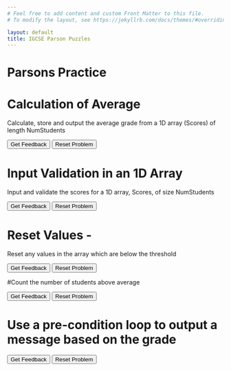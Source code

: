 ```yaml
---
# Feel free to add content and custom Front Matter to this file.
# To modify the layout, see https://jekyllrb.com/docs/themes/#overriding-theme-defaults

layout: default
title: IGCSE Parson Puzzles
---
```

# Parsons Practice

# Calculation of Average
Calculate, store and output the average grade from a 1D array (Scores) of length NumStudents
<div id="Year9-sortableTrash" class="sortable-code"></div> 
<div id="Year9-sortable" class="sortable-code"></div> 
<div style="clear:both;"></div> 
<p> 
    <input id="Year9-feedbackLink" value="Get Feedback" type="button" /> 
    <input id="Year9-newInstanceLink" value="Reset Problem" type="button" /> 
</p> 
<script type="text/javascript"> 
(function(){
  var initial = "for i in range(0, NumStudents):\n" +
    "    totalClass = totalClass + Scores[i]\n" +
    "classAverage = totalClass / NumStudents\n" +
    "print (&#039;Class average:&#039;, classAverage)";
  var parsonsPuzzle = new ParsonsWidget({
    "sortableId": "Year9-sortable",
    "max_wrong_lines": 10,
    "grader": ParsonsWidget._graders.LineBasedGrader,
    "exec_limit": 2500,
    "can_indent": true,
    "x_indent": 50,
    "lang": "en",
    "show_feedback": true
  });
  parsonsPuzzle.init(initial);
  parsonsPuzzle.shuffleLines();
  $("#Year9-newInstanceLink").click(function(event){ 
      event.preventDefault(); 
      parsonsPuzzle.shuffleLines(); 
  }); 
  $("#Year9-feedbackLink").click(function(event){ 
      event.preventDefault(); 
      parsonsPuzzle.getFeedback(); 
  }); 
})(); 
</script>


# Input Validation in an 1D Array
Input and validate the scores for a 1D array, Scores, of size NumStudents
<div id="sortableTrash" class="sortable-code"></div> 
<div id="sortable" class="sortable-code"></div> 
<div style="clear:both;"></div> 
<p> 
    <input id="feedbackLink" value="Get Feedback" type="button" /> 
    <input id="newInstanceLink" value="Reset Problem" type="button" /> 
</p> 
<script type="text/javascript"> 
(function(){
  var initial = "for i in range(0,NumStudents):\n" +
    "    print (&quot;Enter your score&quot;)\n" +
    "    Scores[i] =int(input())#INPUT 1\n" +
    "    while Scores[i]&lt;0 or Scores[i]&gt;100:\n" +
    "        print (&quot;Error - range 1 to 100 only&quot;)\n" +
    "        Scores[i] = int(input())#INPUT 2";
  var parsonsPuzzle = new ParsonsWidget({
    "sortableId": "sortable",
    "max_wrong_lines": 10,
    "grader": ParsonsWidget._graders.LineBasedGrader,
    "exec_limit": 2500,
    "can_indent": true,
    "x_indent": 50,
    "lang": "en",
    "show_feedback": true
  });
  parsonsPuzzle.init(initial);
  parsonsPuzzle.shuffleLines();
  $("#newInstanceLink").click(function(event){ 
      event.preventDefault(); 
      parsonsPuzzle.shuffleLines(); 
  }); 
  $("#feedbackLink").click(function(event){ 
      event.preventDefault(); 
      parsonsPuzzle.getFeedback(); 
  }); 
})(); 
</script>

# Reset Values -
Reset any values in the array which are below the threshold
<div id="ResetThreshold-sortableTrash" class="sortable-code"></div> 
<div id="ResetThreshold-sortable" class="sortable-code"></div> 
<div style="clear:both;"></div> 
<p> 
    <input id="ResetThreshold-feedbackLink" value="Get Feedback" type="button" /> 
    <input id="ResetThreshold-newInstanceLink" value="Reset Problem" type="button" /> 
</p> 
<script type="text/javascript"> 
(function(){
  var initial = "CONSTANT Threshold &lt;- 50\n" +
    "for i in range(0, NumStudents):#loop to reset\n" +
    "    if Scores[i] &lt; Threshold:\n" +
    "        Scores[i] = -1";
  var parsonsPuzzle = new ParsonsWidget({
    "sortableId": "ResetThreshold-sortable",
    "max_wrong_lines": 10,
    "grader": ParsonsWidget._graders.LineBasedGrader,
    "exec_limit": 2500,
    "can_indent": true,
    "x_indent": 50,
    "lang": "en",
    "show_feedback": true
  });
  parsonsPuzzle.init(initial);
  parsonsPuzzle.shuffleLines();
  $("#ResetThreshold-newInstanceLink").click(function(event){ 
      event.preventDefault(); 
      parsonsPuzzle.shuffleLines(); 
  }); 
  $("#ResetThreshold-feedbackLink").click(function(event){ 
      event.preventDefault(); 
      parsonsPuzzle.getFeedback(); 
  }); 
})(); 
</script>

#Count the number of students above average
<div id="CountAboveAverage-sortableTrash" class="sortable-code"></div> 
<div id="CountAboveAverage-sortable" class="sortable-code"></div> 
<div style="clear:both;"></div> 
<p> 
    <input id="CountAboveAverage-feedbackLink" value="Get Feedback" type="button" /> 
    <input id="CountAboveAverage-newInstanceLink" value="Reset Problem" type="button" /> 
</p> 
<script type="text/javascript"> 
(function(){
  var initial = "DECLARE countAboveAvg: INTEGER\n" +
    "countAboveAvg &lt;- 0\n" +
    "for i in range(0, NumStudents):#loop to count above average\n" +
    "    if Scores[i] &gt; classAverage:\n" +
    "        countAboveAvg = countAboveAvg + 1\n" +
    "print (&#039;Students above average:&#039;, countAboveAvg)";
  var parsonsPuzzle = new ParsonsWidget({
    "sortableId": "CountAboveAverage-sortable",
    "max_wrong_lines": 10,
    "grader": ParsonsWidget._graders.LineBasedGrader,
    "exec_limit": 2500,
    "can_indent": true,
    "x_indent": 50,
    "lang": "en",
    "show_feedback": true
  });
  parsonsPuzzle.init(initial);
  parsonsPuzzle.shuffleLines();
  $("#CountAboveAverage-newInstanceLink").click(function(event){ 
      event.preventDefault(); 
      parsonsPuzzle.shuffleLines(); 
  }); 
  $("#CountAboveAverage-feedbackLink").click(function(event){ 
      event.preventDefault(); 
      parsonsPuzzle.getFeedback(); 
  }); 
})(); 
</script>

# Use a pre-condition loop to output a message based on the grade
<div id="Pre-conditionLoop-sortableTrash" class="sortable-code"></div> 
<div id="Pre-conditionLoop-sortable" class="sortable-code"></div> 
<div style="clear:both;"></div> 
<p> 
    <input id="Pre-conditionLoop-feedbackLink" value="Get Feedback" type="button" /> 
    <input id="Pre-conditionLoop-newInstanceLink" value="Reset Problem" type="button" /> 
</p> 
<script type="text/javascript"> 
(function(){
  var initial = "index = 0\n" +
    "while index &lt; NumStudents:\n" +
    "    if Scores[i] &gt; 80:\n" +
    "        print (&quot;Excellent score&quot;)\n" +
    "    else:\n" +
    "        if Scores[i] &lt; threshold:\n" +
    "            print (&quot;Resit Required&quot;)\n" +
    "        else:\n" +
    "            print (&quot;Try harder&quot;)\n" +
    "    index = index + 1";
  var parsonsPuzzle = new ParsonsWidget({
    "sortableId": "Pre-conditionLoop-sortable",
    "max_wrong_lines": 10,
    "grader": ParsonsWidget._graders.LineBasedGrader,
    "exec_limit": 2500,
    "can_indent": true,
    "x_indent": 50,
    "lang": "en",
    "show_feedback": true
  });
  parsonsPuzzle.init(initial);
  parsonsPuzzle.shuffleLines();
  $("#Pre-conditionLoop-newInstanceLink").click(function(event){ 
      event.preventDefault(); 
      parsonsPuzzle.shuffleLines(); 
  }); 
  $("#Pre-conditionLoop-feedbackLink").click(function(event){ 
      event.preventDefault(); 
      parsonsPuzzle.getFeedback(); 
  }); 
})(); 
</script>
